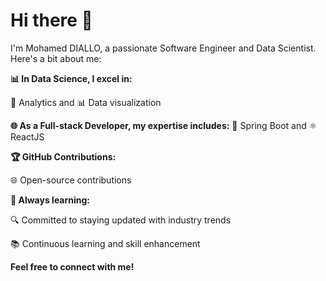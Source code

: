 # Hi there 👋

I'm Mohamed DIALLO, a passionate Software Engineer and Data Scientist. Here's a bit about me:

**📊 In Data Science, I excel in:**

🧠 Analytics and 📊 Data visualization

**🌐 As a Full-stack Developer, my expertise includes:**
🌱 Spring Boot and ⚛️ ReactJS

**🏆 GitHub Contributions:**

🌐 Open-source contributions

**🚧 Always learning:**

🔍 Committed to staying updated with industry trends

📚 Continuous learning and skill enhancement

**Feel free to connect with me!**

<!--
- 🔭 I’m currently working on ...
- 🌱 I’m currently learning ...
- 👯 I’m looking to collaborate on ...
- 🤔 I’m looking for help with ...
- 💬 Ask me about ...
- 📫 How to reach me: ...
- 😄 Pronouns: ...
- ⚡ Fun fact: ...
-->
